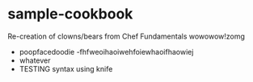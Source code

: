# sample-cookbook

Re-creation of clowns/bears from Chef Fundamentals
wowowow!zomg
- poopfacedoodie
-fhfweoihaoiwehfoiewhaoifhaowiej
- whatever
- TESTING syntax using knife
